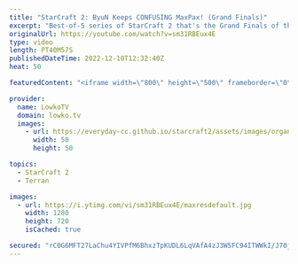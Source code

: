 ```yaml
---
title: "StarCraft 2: ByuN Keeps CONFUSING MaxPax! (Grand Finals)"
excerpt: "Best-of-5 series of StarCraft 2 that's the Grand Finals of the ESL Open Cup 151 Americas. This sereis of Terran versus Protoss between ByuN and MaxPax is a very cheesy one, as ByuN just keeps cheesing MaxPax.  Support my work on Patreon: https://www.patreon.com/lowkotv Become a YouTube member: https://lowko.tv/join"
originalUrl: https://youtube.com/watch?v=sm31RBEux4E
type: video
length: PT40M57S
publishedDateTime: 2022-12-10T12:32:40Z
heat: 50

featuredContent: "<iframe width=\"800\" height=\"500\" frameborder=\"0\" src=\"https://www.youtube.com/embed/sm31RBEux4E\" allow=\"accelerometer; autoplay; encrypted-media; gyroscope; picture-in-picture\" allowfullscreen></iframe>"

provider:
  name: LowkoTV
  domain: lowko.tv
  images:
    - url: https://everyday-cc.github.io/starcraft2/assets/images/organizations/lowko.tv-50x50.jpg
      width: 50
      height: 50

topics:
  - StarCraft 2
  - Terran

images:
  - url: https://i.ytimg.com/vi/sm31RBEux4E/maxresdefault.jpg
    width: 1280
    height: 720
    isCached: true

secured: "rC0G6MFT27LaChu4YIVPfM6BhxzTpKUDL6LqVAfA4zJ3W5FC94ITWWkI/J70j8eSy249hT2G1wKBV7Jg03XVMvNFQAlTQTYpxQPpJpYHMGPHW0xHKn+a4xPggOs99wH3IiOXFLhE1z8M6jkqPw0BQzmC9+Cc/siuuoAHVraW9gS84XAZzoNUAm5D2pUmc1YCNsHsqk6JBUqLHlvI61d+t+fjUAFPLvRu/ZtJzKix6hfIbMqC9gzDtCAk5DX9zVT03ASSwQLlPEr8f5vfzkrHdTN3yvF+iw5yeU4mIfoYoKSWqEdlPATIicl8I3+NOCLj10TMdZVoMKSIiS51ObonzF3fR0F50/VE8nZJv0CNDHTPWangU42i7Z9Qzft90D0k+ARi20CxpmUx5pZbQLrKUL3zvzt4NKLGBtw3j2JxhKk=;6Nm7a7a/LA29miTG6onGsw=="
---
```


